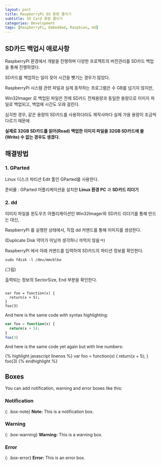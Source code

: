 ```yaml
---
layout: post
title: RaspberryPi OS 용량 줄이기
subtitle: SD Card 용량 줄이기
categories: Development
tags: [RaspberryPi, Embedded, Raspbian, dd]
---
```

## SD카드 백업시 애로사항

RaspberryPi 환경에서 개발을 진행하며 다양한 프로젝트의 버전관리를 SD카드 백업을 통해 진행하였다.

SD카드를 백업하는 일이 잦아 시간을 뺏기는 경우가 많았다.

RaspberryPi 시스템 관련 파일과 실제 동작하는 프로그램은 수 GB를 넘기지 않지만,

Win32Imager 로 백업된 파일은 전체 SD카드 전체용량과 동일한 용량으로 이미지 파일로 백업되고, 백업에 시간도 오래 걸린다.

심각한 경우, 같은 용량의 SD카드를 사용하더라도 제작사마다 실제 가용 용량이 조금씩 다르기 때문에

**실제로 32GB SD카드를 읽어(Read) 백업한 이미지 파일을 32GB SD카드에 쓸(Write) 수 없는 경우도 생겼다.**


## 해결방법
### 1. GParted

Linux 디스크 파티션 Edit 툴인 GParted를 사용한다.

준비물 : GParted 어플리케이션을 설치한 **Linux 환경 PC** 과 **SD카드 리더기**

### 2. dd 

이미지 파일을 윈도우즈 어플리케이션인 Win32Imager와 SD카드 리더기를 통해 만드는 대신,

RaspberryPi 를 실행한 상태에서, 직접 dd 커맨드를 통해 이미지를 생성한다.

(Duplicate Disk 약어가 아닐까 생각하니 까먹지 않음ㅋ)

RaspberryPi 에서 아래 커맨드를 입력하여 SD카드의 파티션 정보를 확인한다.

~~~
sudo fdisk -l /dev/mmcblko
~~~

(그림)

출력되는 정보의 SectorSize, End 부분을 확인한다.
~~~

~~~


~~~
var foo = function(x) {
  return(x + 5);
}
foo(3)
~~~

And here is the same code with syntax highlighting:

```javascript
var foo = function(x) {
  return(x + 5);
}
foo(3)
```

And here is the same code yet again but with line numbers:

{% highlight javascript linenos %}
var foo = function(x) {
  return(x + 5);
}
foo(3)
{% endhighlight %}

## Boxes
You can add notification, warning and error boxes like this:

### Notification

{: .box-note}
**Note:** This is a notification box.

### Warning

{: .box-warning}
**Warning:** This is a warning box.

### Error

{: .box-error}
**Error:** This is an error box.
